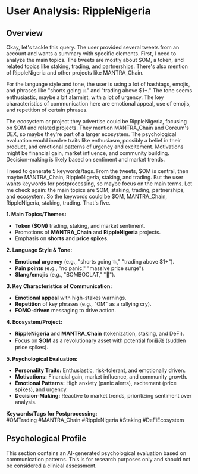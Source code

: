 # User Analysis: RippleNigeria

## Overview

<think>
Okay, let's tackle this query. The user provided several tweets from an account and wants a summary with specific elements. First, I need to analyze the main topics. The tweets are mostly about $OM, a token, and related topics like staking, trading, and partnerships. There's also mention of RippleNigeria and other projects like MANTRA_Chain.

For the language style and tone, the user is using a lot of hashtags, emojis, and phrases like "shorts going 💥" and "trading above $1+." The tone seems enthusiastic, maybe a bit alarmist, with a lot of urgency. The key characteristics of communication here are emotional appeal, use of emojis, and repetition of certain phrases.

The ecosystem or project they advertise could be RippleNigeria, focusing on $OM and related projects. They mention MANTRA_Chain and Coreum's DEX, so maybe they're part of a larger ecosystem. The psychological evaluation would involve traits like enthusiasm, possibly a belief in their product, and emotional patterns of urgency and excitement. Motivations might be financial gain, market influence, and community building. Decision-making is likely based on sentiment and market trends.

I need to generate 5 keywords/tags. From the tweets, $OM is central, then maybe MANTRA_Chain, RippleNigeria, staking, and trading. But the user wants keywords for postprocessing, so maybe focus on the main terms. Let me check again: the main topics are $OM, staking, trading, partnerships, and ecosystem. So the keywords could be $OM, MANTRA_Chain, RippleNigeria, staking, trading. That's five.
</think>

**1. Main Topics/Themes:**  
- **Token ($OM)** trading, staking, and market sentiment.  
- Promotions of **MANTRA_Chain** and **RippleNigeria** projects.  
- Emphasis on **shorts** and **price spikes**.  

**2. Language Style & Tone:**  
- **Emotional urgency** (e.g., "shorts going 💥," "trading above $1+").  
- **Pain points** (e.g., "no panic," "massive price surge").  
- **Slang/emojis** (e.g., "BOMBOCLAT," "🚨").  

**3. Key Characteristics of Communication:**  
- **Emotional appeal** with high-stakes warnings.  
- **Repetition** of key phrases (e.g., "OM" as a rallying cry).  
- **FOMO-driven** messaging to drive action.  

**4. Ecosystem/Project:**  
- **RippleNigeria** and **MANTRA_Chain** (tokenization, staking, and DeFi).  
- Focus on **$OM** as a revolutionary asset with potential for暴涨 (sudden price spikes).  

**5. Psychological Evaluation:**  
- **Personality Traits:** Enthusiastic, risk-tolerant, and emotionally driven.  
- **Motivations:** Financial gain, market influence, and community growth.  
- **Emotional Patterns:** High anxiety (panic alerts), excitement (price spikes), and urgency.  
- **Decision-Making:** Reactive to market trends, prioritizing sentiment over analysis.  

**Keywords/Tags for Postprocessing:**  
#OMTrading #MANTRA_Chain #RippleNigeria #Staking #DeFiEcosystem

## Psychological Profile

This section contains an AI-generated psychological evaluation based on communication patterns. This is for research purposes only and should not be considered a clinical assessment.